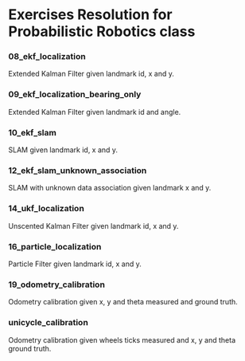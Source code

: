 # Exercises Resolution for Probabilistic Robotics class

### 08_ekf_localization
Extended Kalman Filter given landmark id, x and y.

### 09_ekf_localization_bearing_only
Extended Kalman Filter given landmark id and angle.

### 10_ekf_slam
SLAM given landmark id, x and y.

### 12_ekf_slam_unknown_association
SLAM with unknown data association given landmark x and y.

### 14_ukf_localization
Unscented Kalman Filter given landmark id, x and y.

### 16_particle_localization
Particle Filter given landmark id, x and y.

### 19_odometry_calibration
Odometry calibration given x, y and theta measured and ground truth.

### unicycle_calibration
Odometry calibration given wheels ticks measured and x, y and theta ground truth.